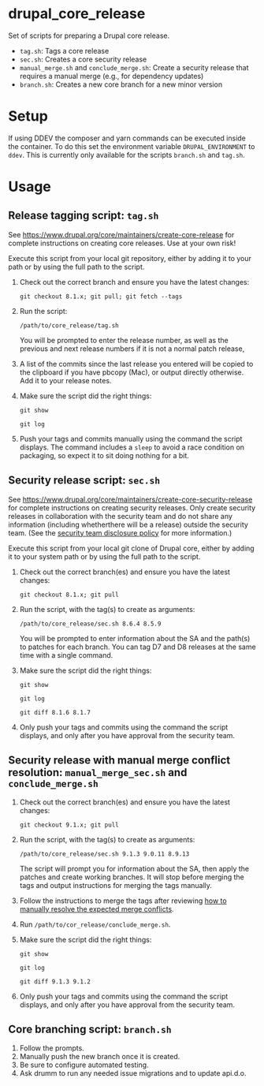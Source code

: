 # drupal_core_release
Set of scripts for preparing a Drupal core release.

- `tag.sh`: Tags a core release
- `sec.sh`: Creates a core security release
- `manual_merge.sh` and `conclude_merge.sh`: Create a security release that requires a manual merge (e.g., for dependency updates)
- `branch.sh`: Creates a new core branch for a new minor version

Setup
=====

If using DDEV the composer and yarn commands can be executed inside the container. To do this set
the environment variable `DRUPAL_ENVIRONMENT` to `ddev`. This is currently only available for the
scripts `branch.sh` and `tag.sh`.

Usage
=====

Release tagging script: `tag.sh`
----------------------------------

See https://www.drupal.org/core/maintainers/create-core-release for complete
instructions on creating core releases. Use at your own risk!

Execute this script from your local git repository, either by adding it to your
path or by using the full path to the script.

1. Check out the correct branch and ensure you have the latest changes:

   `git checkout 8.1.x; git pull; git fetch --tags`

2. Run the script:

   `/path/to/core_release/tag.sh`

   You will be prompted to enter the release number, as well as the previous and
   next release numbers if it is not a normal patch release,
   
3. A list of the commits since the last release you entered  will be copied to
   the clipboard if you have pbcopy (Mac), or output directly otherwise. Add
   it to your release notes.

4. Make sure the script did the right things:

   `git show`
   
   `git log`

5. Push your tags and commits manually using the command the script displays. The
   command includes a `sleep` to avoid a race condition on packaging, so expect it
   to sit doing nothing for a bit.

Security release script: `sec.sh`
----------------------------------

See https://www.drupal.org/core/maintainers/create-core-security-release for
complete instructions on creating security releases. Only create security
releases in collaboration with the security team and do not share any
information (including whetherthere will be a release) outside the security
team. (See the
[security team disclosure policy](https://www.drupal.org/drupal-security-team/security-team-procedures/drupal-security-team-disclosure-policy-for-security)
for more information.)

Execute this script from your local git clone of Drupal core, either by
adding it to your system path or by using the full path to the script.

1. Check out the correct branch(es) and ensure you have the latest changes:

   `git checkout 8.1.x; git pull`
   
2. Run the script, with the tag(s) to create as arguments:

   `/path/to/core_release/sec.sh 8.6.4 8.5.9`

   You will be prompted to enter information about the SA and the path(s) to patches for each branch. You can tag D7 and D8 releases at the same time with a single command.

3. Make sure the script did the right things:

   `git show`

   `git log`
   
   `git diff 8.1.6 8.1.7`
   
4. Only push your tags and commits using the command the script displays, and
    only after you have approval from the security team.

Security release with manual merge conflict resolution: `manual_merge_sec.sh` and `conclude_merge.sh`
-----------------------------------------------------------------------------
1. Check out the correct branch(es) and ensure you have the latest changes:

   `git checkout 9.1.x; git pull`

2. Run the script, with the tag(s) to create as arguments:

   `/path/to/core_release/sec.sh 9.1.3 9.0.11 8.9.13`

   The script will prompt you for information about the SA, then apply the
   patches and create working branches. It will stop before merging the tags
   and output instructions for merging the tags manually.

3. Follow the instructions to merge the tags after reviewing
   [how to manually resolve the expected merge conflicts](https://www.drupal.org/core/maintainers/create-core-security-release/dep-update#release).

4. Run `/path/to/cor_release/conclude_merge.sh`.

5. Make sure the script did the right things:

   `git show`

   `git log`

   `git diff 9.1.3 9.1.2`

6. Only push your tags and commits using the command the script displays, and
    only after you have approval from the security team.


Core branching script: `branch.sh`
----------------------------------

1. Follow the prompts.
2. Manually push the new branch once it is created.
3. Be sure to configure automated testing.
4. Ask drumm to run any needed issue migrations and to update api.d.o.
